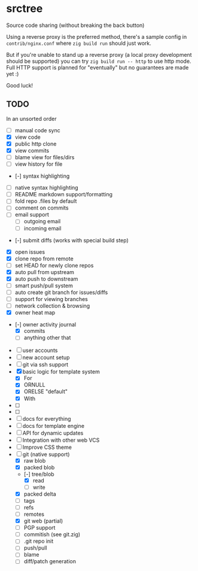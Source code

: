 # srctree

Source code sharing (without breaking the back button)

Using a reverse proxy is the preferred method, there's a sample config in
`contrib/nginx.conf` where `zig build run` should just work. 

But if you're unable to stand up a reverse proxy (a local proxy development
should be supported) you can try `zig build run -- http` to use http mode. Full
HTTP support is planned for "eventually" but no guarantees are made yet :)

Good luck!


## TODO
In an unsorted order
  - [ ] manual code sync
  - [x] view code
  - [x] public http clone
  - [x] view commits
  - [ ] blame view for files/dirs
  - [ ] view history for file
  - [-] syntax highlighting
  - [ ] native syntax highlighting
  - [ ] README markdown support/formatting
  - [ ] fold repo .files by default
  - [ ] comment on commits
  - [ ] email support
    - [ ] outgoing email
    - [ ] incoming email
  - [-] submit diffs (works with special build step)
  - [x] open issues
  - [x] clone repo from remote
  - [ ] set HEAD for newly clone repos
  - [x] auto pull from upstream
  - [x] auto push to downstream
  - [ ] smart push/pull system
  - [ ] auto create git branch for issues/diffs
  - [ ] support for viewing branches
  - [ ] network collection & browsing
  - [x] owner heat map
  - [-] owner activity journal
    - [x] commits
    - [ ] anything other that
  - [ ] user accounts
  - [ ] new account setup
  - [ ] git via ssh support
  - [x] basic logic for template system
    - [x] For
    - [x] ORNULL
    - [x] ORELSE "default"
    - [x] With
  - [ ] 
  - [ ] 
  - [ ] docs for everything
  - [ ] docs for template engine
  - [ ] API for dynamic updates
  - [ ] Integration with other web VCS
  - [ ] Improve CSS theme
  - [ ] git (native support)
    - [x] raw blob
    - [x] packed blob
    - [-] tree/blob
      - [x] read
      - [ ] write
    - [x] packed delta
    - [ ] tags
    - [ ] refs
    - [ ] remotes
    - [x] git web (partial)
    - [ ] PGP support
    - [ ] commitish (see git.zig)
    - [ ] .git repo init
    - [ ] push/pull
    - [ ] blame
    - [ ] diff/patch generation
